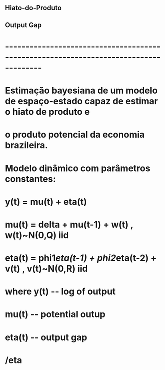 ## Hiato-do-Produto

## Output Gap
# -------------------------------------------------------------------------------------
# 
# Estimação bayesiana de um modelo de espaço-estado capaz de estimar o hiato de produto e
# o produto potencial da economia brazileira.
#
# Modelo dinâmico com parâmetros constantes:
# y(t) = mu(t) + eta(t)
# mu(t) = delta + mu(t-1) + w(t)                   , w(t)~N(0,Q) iid
# eta(t) = phi1*eta(t-1) + phi2*eta(t-2) + v(t)    , v(t)~N(0,R) iid
# 
# where y(t) -- log of output
#       mu(t) -- potential outup
#       eta(t) -- output gap    
# /eta 
